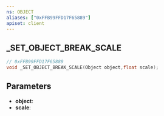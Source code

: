 ```yaml
---
ns: OBJECT
aliases: ["0xFFB99FFD17F65889"]
apiset: client
---
```

## _SET_OBJECT_BREAK_SCALE

```c
// 0xFFB99FFD17F65889
void _SET_OBJECT_BREAK_SCALE(Object object,float scale);
```


## Parameters
* **object**:
* **scale**:



